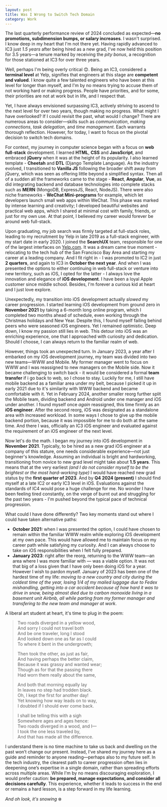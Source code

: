 ```yaml
---
layout: post
title: Was I Wrong to Switch Tech Domain
category: Work
---
```


The last quarterly performance review of 2024 concluded as expected—**no promotions, subdimension bumps, or salary increases**. I wasn't surprised. I know deep in my heart that I'm not there yet. Having rapidly advanced to IC3 just *1.5 years* after being hired as a new grad, I've now held this position for 3.5 years—a tenure marked by receiving the *pity bonus*, a recognition for those stationed at IC3 for over three years. 

Well, perhaps I'm being overly critical 😊. Being an IC3, considered a **terminal level** at Yelp, signifies that engineers at this stage are **competent and valued**. I know quite a few talented engineers who have been at this level for longer than myself, and I'm by no means trying to accuse them of not working hard or making progress. People have priorities, and for some, their priorities are not at work but in life, and I respect that.

<!--more-->

Yet, I have always envisioned surpassing IC3, actively striving to ascend to the next level for over two years, though making no progress. What might I have overlooked? If I could revisit the past, what would I change? There are numerous areas to consider—skills such as *communication*, *making connections*, *task delegation*, and *time management*. Each warrants thorough reflection. However, for today, I want to focus on the pivotal decision to switch tech domains.

For context, my journey in computer science began with a focus on **web full-stack** development. I learned **HTML**, **CSS** and **JavaScript**, and embraced **jQuery** when it was at the height of its popularity. I also learned template - **Cheetah** and **DTL** (Django Template Language). As the industry evolved, I transitioned to **Vanilla JS** following the broader shift away from jQuery, which was seen as offering little beyond a simplified syntax. Then all of a sudden all the frameworks came to the stage - **React**, **Angular**, **Vue**, as did integrating backend and database technologies into complete stacks such as **MERN** (MongoDB, ExpressJS, React, NodeJS). There were also niche frameworks - **WeChat Mini-programs** for example, which let developers launch small web apps within WeChat. This phase was marked by intense learning and creativity; I developed beautiful websites and practical web apps, which I shared at minimal cost with family, friends, or just for my own use. At that point, I believed my career would forever be around web full-stack.

Upon graduating, my job search was firmly targeted at full-stack roles, leading to my recruitment by Yelp in late 2019 as a full-stack engineer, with my start date in early 2020. I joined the **SearchUX** team, responsible for one of the largest interfaces on [Yelp.com](https://www.yelp.com/search?find_desc=Food&find_loc=San+Francisco%2C+CA). It was a dream came true moment - relocating to the tech hub of the San Francisco Bay Area and starting my career at a leading company. And I fit right in - I was promoted to IC2 in just **2 quarters**, and again to IC3 in **October the next year**. And when I was presented the options to either continuing in web full-stack or venture into new territory, such as iOS, I opted for the latter - I always love the innovation and elegance of **iOS development**. I have been a loyal Apple customer since middle school. Besides, I'm forever a curious kid at heart and I just love explore. 

Unexpectedly, my transition into iOS development actually *slowed* my career progression. I started learning iOS development from ground zero in **November 2021** by taking a 6-month long online program, which I completed two months ahead of schedule, even working through the Christmas holidays and New Year. Despite this, I found myself failing behind peers who were seasoned iOS engineers. Yet I remained optimistic. Deep down, I know my passion still lies in web. This detour into iOS was an enriching experience, one that I approached with curiosity and dedication. Should I choose, I can always return to the familiar realm of web.

However, things took an unexpected turn. In January 2023, a year after I embarked on my iOS development journey, my team was divided into two new teams—WWW and Mobile. My former manager went to focus on WWW and I was reassigned to new managers on the Mobile side. Now it became challenging to switch back - it would be considered a formal **team transfer** if i go back to web, so I chose to stay. Luckily for me, I still have mobile backend as a familiar area under my belt, because I picked it up in early 2021 due to it's similarity with WWW backend and became comfortable with it. Yet in February 2024, another smaller reorg further split the Mobile team, dividing backend and Android under one manager and iOS under another. I found myself once *again* reassigned, this time firmly as an **iOS engineer**. After the second reorg, iOS was designated as a standalone area with increased workload. In some ways I chose to give up the mobile backend portion, because it was impossible for me to do both at the same time.  And there I was, officially an IC3 iOS engineer and evaluated against the requirement of an iOS engineer of the next level.

Now let's do the math. I began my journey into iOS development in **November 2021**. Typically, to be hired as a new grad iOS engineer at a company of this stature, one needs considerable experience—not just beginner's knowledge. Assuming an individual is bright and hardworking, transitioning from novice to new grad level might take about **1.5 years**. This means that at the very earliest *(and I do not consider myself to be the brightest or the most hard-working type)* I would have reached new grad status by the **first quarter of 2023**. And by **Q4 2024 (present)** I should find myself at a late IC2 or early IC3 level in iOS. Evaluations against the standards of IC4 would pose a huge challenge for me. No wonder I have been feeling tired constantly, on the verge of burnt out and struggling for the past two years - I'm pushed beyond the typical pace of technical progression.

What could I have done differently? Two key moments stand out where I could have taken alternative paths:

- **October 2021:** when I was presented the option, I could have chosen to remain within the familiar WWW realm while exploring iOS development at my own pace. This would have allowed me to maintain focus on my career path while satisfying my curiosity. And I can always choose to take on iOS responsibilities when I felt fully prepared.
- **January 2023**: right after the reorg, returning to the WWW team—an area where I was more familiar with — was a viable option. It was not that big of a loss given that I have only been doing iOS for a year. However I wish to pardon myself. January of 2023 has been one of the hardest time of my life: *moving to a new country and city during the coldest time of the year, losing 1/4 of my mailed luggage due to Fedex mishandling, getting into a car accident because of how hard it was to drive in snow, being almost died due to carbon monoxide living in a basement unit Airbnb, all while parting from my former manager and transfering to the new team and manager at work*. 

A liberal art student at heart, it's time to plug in the poem:

> Two roads diverged in a yellow wood,  
> And sorry I could not travel both  
> And be one traveler, long I stood  
> And looked down one as far as I could  
> To where it bent in the undergrowth;  
>
> Then took the other, as just as fair,  
> And having perhaps the better claim,  
> Because it was grassy and wanted wear;  
> Though as for that the passing there  
> Had worn them really about the same,  
>
> And both that morning equally lay  
> In leaves no step had trodden black.  
> Oh, I kept the first for another day!  
> Yet knowing how way leads on to way,  
> I doubted if I should ever come back.  
>
> I shall be telling this with a sigh  
> Somewhere ages and ages hence:  
> Two roads diverged in a wood, and I—  
> I took the one less traveled by,  
> And that has made all the difference.

I understand there is no time machine to take us back and dwelling on the past won’t change our present. Instead, I've shared my journey here as a guide and reminder to anyone reading—perhaps also to my future self. In the tech industry, the clearest path to career progression often lies in deepening one’s expertise in a single domain, rather than spreading efforts across multiple areas. While I'm by no means discouraging exploration, I would prefer caution: **be prepared, manage expectations, and consider all decisions carefully**. This experience, whether it leads to success in the end or remains a hard lesson, is a step forward in my life learning.

*And oh look, it's snowing* ❄️
